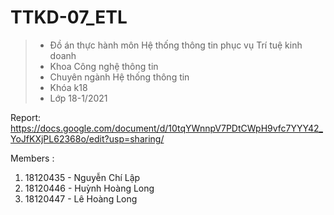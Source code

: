 # TTKD-07_ETL
> * Đồ án thực hành môn Hệ thống thông tin phục vụ Trí tuệ kinh doanh
> * Khoa Công nghệ thông tin
> * Chuyên ngành Hệ thống thông tin 
> * Khóa k18
> * Lớp 18-1/2021

Report: <https://docs.google.com/document/d/10tqYWnnpV7PDtCWpH9vfc7YYY42_YoJfKXjPL62368o/edit?usp=sharing/>

Members : 
1. 18120435 - Nguyễn Chí Lập
2. 18120446 - Huỳnh Hoàng Long
3. 18120447 - Lê Hoàng Long
